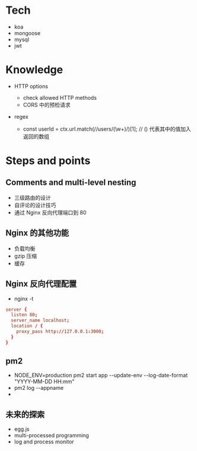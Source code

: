 # Tech
- koa
- mongoose
- mysql
- jwt

# Knowledge
- HTTP options
  - check allowed HTTP methods
  - CORS 中的预检请求

- regex
  - const userId = ctx.url.match(/\/users\/(\w+)/)[1];   // () 代表其中的值加入返回的数组

# Steps and points

## Comments and multi-level nesting
- 三级路由的设计
- 自评论的设计技巧
- 通过 Nginx 反向代理端口到 80

## Nginx 的其他功能
- 负载均衡
- gzip 压缩
- 缓存

## Nginx 反向代理配置
- nginx -t

```conf
server {
  listen 80;
  server_name localhost;
  location / {
    proxy_pass http://127.0.0.1:3000;
  }
}
```

## pm2 
- NODE_ENV=production pm2 start app --update-env --log-date-format "YYYY-MM-DD HH:mm"
- pm2 log --appname
- 

## 未来的探索
- egg.js
- multi-processed programming
- log and process monitor
